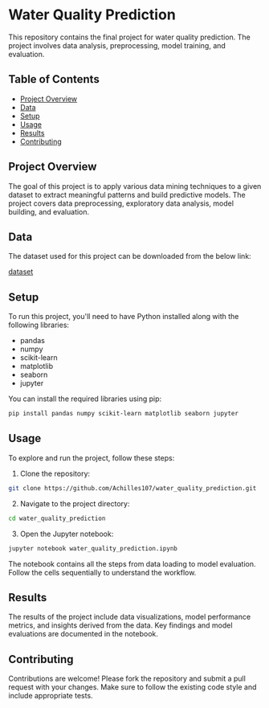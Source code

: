 # Water Quality Prediction

This repository contains the final project for water quality prediction. The project involves data analysis, preprocessing, model training, and evaluation.

## Table of Contents

- [Project Overview](#project-overview)
- [Data](#data)
- [Setup](#setup)
- [Usage](#usage)
- [Results](#results)
- [Contributing](#contributing)

## Project Overview

The goal of this project is to apply various data mining techniques to a given dataset to extract meaningful patterns and build predictive models. The project covers data preprocessing, exploratory data analysis, model building, and evaluation.

## Data

The dataset used for this project can be downloaded from the below link:

[dataset](https://www.kaggle.com/datasets/mssmartypants/water-quality/download?datasetVersionNumber=3)


## Setup

To run this project, you'll need to have Python installed along with the following libraries:

- pandas
- numpy
- scikit-learn
- matplotlib
- seaborn
- jupyter

You can install the required libraries using pip:

```bash
pip install pandas numpy scikit-learn matplotlib seaborn jupyter
```

## Usage

To explore and run the project, follow these steps:

1. Clone the repository:

```bash
git clone https://github.com/Achilles107/water_quality_prediction.git
```

2. Navigate to the project directory:

```bash
cd water_quality_prediction
```

3. Open the Jupyter notebook:

```bash
jupyter notebook water_quality_prediction.ipynb
```

The notebook contains all the steps from data loading to model evaluation. Follow the cells sequentially to understand the workflow.

## Results
The results of the project include data visualizations, model performance metrics, and insights derived from the data. Key findings and model evaluations are documented in the notebook.

## Contributing
Contributions are welcome! Please fork the repository and submit a pull request with your changes. Make sure to follow the existing code style and include appropriate tests.
